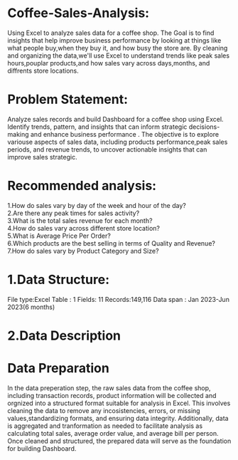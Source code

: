 # Coffee-Sales-Analysis:
Using Excel to analyze sales data for a coffee shop. The Goal is to find insights that help improve business performance by looking at things like what people buy,when they buy it, and how busy the store are. By cleaning and organizing the data,we'll use Excel to understand trends like peak sales hours,pouplar products,and how sales vary across days,months, and diffrents store locations. 

# Problem Statement:
Analyze sales records and build Dashboard for a coffee shop using Excel. Identify trends, pattern, and insights that can inform strategic decisions-making and enhance business performance . The objective is to explore variouse aspects of sales data, including products performance,peak sales periods, and revenue trends, to uncover actionable insights that can improve  sales strategic.

# Recommended analysis:
1.How do sales vary by day of the week and hour of the day?  
2.Are there any peak times for sales activity?  
3.What is the total sales revenue for each month?  
4.How do sales vary across different store location?  
5.What is Average Price Per Order?  
6.Which products are the best selling in terms of Quality and Revenue?  
7.How do sales vary by Product Category and Size?  

# 1.Data Structure:
File type:Excel
Table : 1
Fields: 11
Records:149,116
Data span : Jan 2023-Jun 2023(6 months)

# 2.Data Description 
# Data Preparation
In the data preperation step, the raw sales data from the coffee shop, including transaction records, product information will be collected and orgnized into a structured format suitable for analysis in Excel. This involves cleaning the data to remove any incosistencies, errors, or missing values,standardizing formats, and ensuring data integrity. Additionally, data is aggregated and tranformation as needed to facilitate analysis as calculating total sales, average order value, and average bill per person. Once cleaned and structured, the prepared data will serve as the foundation for building Dashboard. 

